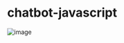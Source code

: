 # chatbot-javascript

![image](https://github.com/Jhonatan141200/chatbot-javascript/assets/83673179/56268f59-5e7f-4a23-8392-2adaa2d4f1e9)
